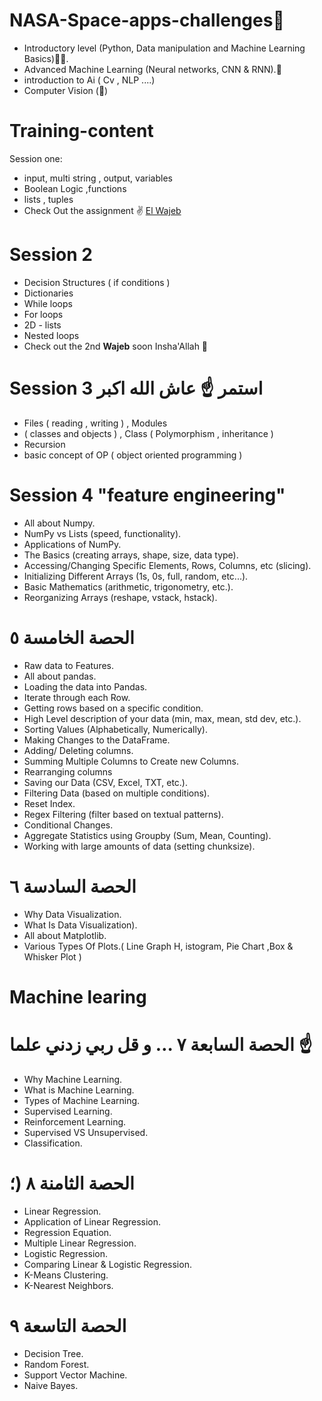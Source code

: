 # NASA-Space-apps-challenges🌟

- Introductory level (Python, Data manipulation and Machine Learning Basics)🦿🦾.
- Advanced Machine Learning (Neural networks, CNN & RNN).🧠 
- introduction to Ai ( Cv , NLP ....)
- Computer Vision (👀)
# Training-content
Session one:
- input, multi string , output, variables 
- Boolean Logic ,functions
- lists , tuples 
- Check Out the assignment ✌ [El Wajeb](https://github.com/ghazalaaa/NASA-Space-apps-challenges/blob/main/List_py.ipynb)
# Session 2
- Decision Structures ( if conditions )
- Dictionaries
- While loops
- For loops
- 2D - lists
- Nested loops
- Check out the 2nd **Wajeb** soon Insha'Allah 💪
# Session 3 استمر ☝ عاش الله اكبر
- Files ( reading , writing ) , Modules 
- ( classes and objects ) , Class ( Polymorphism , inheritance )
- Recursion
- basic concept of OP ( object oriented programming )
# Session 4 "feature engineering"
- All about Numpy.
- NumPy vs Lists (speed, functionality).
- Applications of NumPy.
- The Basics (creating arrays, shape, size, data type).
- Accessing/Changing Specific Elements, Rows, Columns, etc (slicing).
- Initializing Different Arrays (1s, 0s, full, random, etc...).
- Basic Mathematics (arithmetic, trigonometry, etc.).
- Reorganizing Arrays (reshape, vstack, hstack).
# الحصة الخامسة ٥ 
- Raw data to Features.
- All about pandas.
- Loading the data into Pandas.
- Iterate through each Row.
- Getting rows based on a specific condition.
- High Level description of your data (min, max, mean, std dev, etc.).
- Sorting Values (Alphabetically, Numerically).
- Making Changes to the DataFrame.
- Adding/ Deleting columns.
- Summing Multiple Columns to Create new Columns.
- Rearranging columns
- Saving our Data (CSV, Excel, TXT, etc.).
- Filtering Data (based on multiple conditions).
- Reset Index.
- Regex Filtering (filter based on textual patterns).
- Conditional Changes.
- Aggregate Statistics using Groupby (Sum, Mean, Counting).
- Working with large amounts of data (setting chunksize).
# الحصة السادسة ٦ 
- Why Data Visualization.
- What Is Data Visualization).
- All about Matplotlib.
- Various Types Of Plots.( Line Graph H, istogram, Pie Chart ,Box & Whisker Plot )
# Machine learing 
# الحصة السابعة ٧ … و قل ربي زدني علما ☝
- Why Machine Learning.
- What is Machine Learning.
- Types of Machine Learning.
- Supervised Learning.
- Reinforcement Learning.
- Supervised VS Unsupervised.
- Classification.
# الحصة الثامنة ٨  (؛
- Linear Regression.
- Application of Linear Regression.
- Regression Equation.
- Multiple Linear Regression.
- Logistic Regression.
- Comparing Linear & Logistic Regression.
- K-Means Clustering.
- K-Nearest Neighbors.
# الحصة التاسعة ٩ 

- Decision Tree.
- Random Forest.
- Support Vector Machine.
- Naive Bayes.
